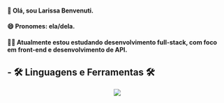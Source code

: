 #### 👋 Olá, sou Larissa Benvenuti.
#### 😄 Pronomes: ela/dela.
#### 👨‍💻 Atualmente estou estudando desenvolvimento full-stack, com foco em front-end e desenvolvimento de API.

## - 🛠 Linguagens e Ferramentas 🛠
<p align="center">
  <a href="https://skillicons.dev">
    <img src="https://skillicons.dev/icons?i=html,css,js,java,spring,postgres" />
  </a>
</p>

